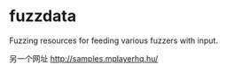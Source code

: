 # fuzzdata
Fuzzing resources for feeding various fuzzers with input.

另一个网址 
http://samples.mplayerhq.hu/
